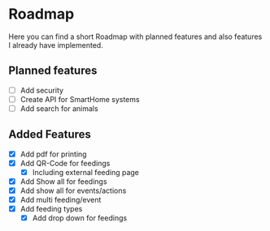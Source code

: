 # Roadmap

Here you can find a short Roadmap with planned features and also features I already have implemented.

## Planned features

- [ ] Add security
- [ ] Create API for SmartHome systems
- [ ] Add search for animals

## Added Features
- [x] Add pdf for printing
- [x] Add QR-Code for feedings
    - [x] Including external feeding page
- [x] Add Show all for feedings
- [x] Add show all for events/actions
- [x] Add multi feeding/event
- [x] Add feeding types
    - [x] Add drop down for feedings
